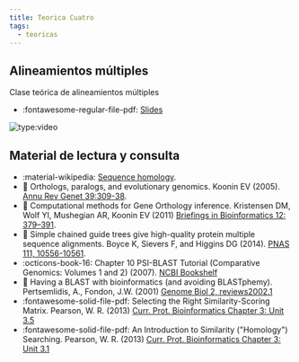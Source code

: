 ```yaml
---
title: Teorica Cuatro
tags: 
  - teoricas
---
```


## Alineamientos múltiples
 Clase teórica de alineamientos múltiples

 * :fontawesome-regular-file-pdf: [Slides](alineamientosMultiples2022.pdf) 
 
![type:video](https://www.youtube.com/embed/EgOkJf-JWKA)


## Material de lectura y consulta

  * :material-wikipedia: [Sequence homology](https://en.wikipedia.org/wiki/Sequence_homology).
  * :paperclip: Orthologs, paralogs, and evolutionary genomics. Koonin EV (2005). [Annu Rev Genet 39:309-38](https://doi.org/10.1146/annurev.genet.39.073003.114725).
  * :paperclip: Computational methods for Gene Orthology inference. Kristensen DM, Wolf YI, Mushegian AR, Koonin EV (2011) [Briefings in Bioinformatics 12: 379–391](https://doi.org/10.1093/bib/bbr030).
  * :paperclip: Simple chained guide trees give high-quality protein multiple sequence alignments. Boyce K, Sievers F, and Higgins DG (2014). [PNAS 111, 10556-10561](https://www.pnas.org/doi/full/10.1073/pnas.1405628111).
  * :octicons-book-16: Chapter 10 PSI-BLAST Tutorial (Comparative Genomics: Volumes 1 and 2) (2007). [NCBI Bookshelf](https://www.ncbi.nlm.nih.gov/books/NBK2590/)
  * :paperclip: Having a BLAST with bioinformatics (and avoiding BLASTphemy). Pertsemlidis, A., Fondon, J.W. (2001) [Genome Biol 2, reviews2002.1](https://genomebiology.biomedcentral.com/articles/10.1186/gb-2001-2-10-reviews2002)
  * :fontawesome-solid-file-pdf: Selecting the Right Similarity-Scoring Matrix. Pearson, W. R. (2013) [Curr. Prot. Bioinformatics Chapter 3: Unit 3.5](https://fasta.bioch.virginia.edu/wrpearson/papers/wrp_cpbio_0305.pdf)
  * :fontawesome-solid-file-pdf: An Introduction to Similarity ("Homology") Searching. Pearson, W. R. (2013) [Curr. Prot. Bioinformatics Chapter 3: Unit 3.1](https://fasta.bioch.virginia.edu/wrpearson/papers/wrp_cpbio_0301.pdf)
